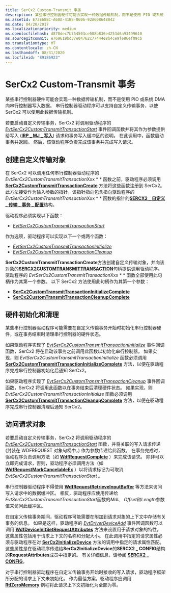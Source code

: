 ```yaml
---
title: SerCx2 Custom-Transmit 事务
description: 某些串行控制器硬件可能会实现一种数据传输机制，而不是使用 PIO 或系统 DMA 向串行控制器写入数据。
ms.assetid: E72E68BC-A60A-41BE-8606-92A608648042
ms.date: 04/20/2017
ms.localizationpriority: medium
ms.openlocfilehash: d870dec7b754503ce508b836e4253d6a93499610
ms.sourcegitcommit: e769619bd37e04762c77444e8b4ce9fe86ef09cb
ms.translationtype: MT
ms.contentlocale: zh-CN
ms.lasthandoff: 08/31/2020
ms.locfileid: "89186923"
---
```

# <a name="sercx2-custom-transmit-transactions"></a>SerCx2 Custom-Transmit 事务

某些串行控制器硬件可能会实现一种数据传输机制，而不是使用 PIO 或系统 DMA 向串行控制器写入数据。 串行控制器驱动程序可以支持自定义传输事务，以使 SerCx2 可以使用此数据传输机制。

若要启动自定义传输事务，SerCx2 将调用驱动程序的 [*EvtSerCx2CustomTransmitTransactionStart*](/windows-hardware/drivers/ddi/sercx/nc-sercx-evt_sercx2_custom_transmit_transaction_start) 事件回调函数并将其作为参数提供给写入 ([**IRP \_ MJ \_ 写入**](/previous-versions/ff546904(v=vs.85))) 请求和事务写入缓冲区的说明。 在此调用中，函数启动事务并返回。 然后，该驱动程序负责完成该事务并完成写入请求。

## <a name="creating-the-custom-transmit-object"></a>创建自定义传输对象

在 SerCx2 可以调用任何串行控制器驱动程序的 *EvtSerCx2CustomTransmitTransaction*Xxx * * 函数之前，驱动程序必须调用 [**SerCx2CustomTransmitTransactionCreate**](/windows-hardware/drivers/ddi/sercx/nf-sercx-sercx2customtransmittransactioncreate) 方法将这些函数注册到 SerCx2。 此方法接受作为输入参数的指针，该指针指向包含指向驱动程序的*EvtSerCx2CustomTransmitTransaction*Xxx * * 函数的指针的[**SERCX2 \_ 自定义 \_ 传输 \_ 事务 \_ 配置**](/windows-hardware/drivers/ddi/sercx/ns-sercx-_sercx2_custom_transmit_transaction_config)结构。

驱动程序必须实现以下函数：

- [*EvtSerCx2CustomTransmitTransactionStart*](/windows-hardware/drivers/ddi/sercx/nc-sercx-evt_sercx2_custom_transmit_transaction_start)

作为选项，驱动程序可以实现以下一个或两个函数：

- [*EvtSerCx2CustomTransmitTransactionInitialize*](/windows-hardware/drivers/ddi/sercx/nc-sercx-evt_sercx2_custom_transmit_transaction_initialize)
- [*EvtSerCx2CustomTransmitTransactionCleanup*](/windows-hardware/drivers/ddi/sercx/nc-sercx-evt_sercx2_custom_transmit_transaction_cleanup)

**SerCx2CustomTransmitTransactionCreate**方法创建自定义传输对象，并向该对象的[**SERCX2CUSTOMTRANSMITTRANSACTION**](./sercx2-object-handles.md#sercx2customtransmittransaction-object-handle)句柄提供调用驱动程序。 驱动程序的 *EvtSerCx2CustomTransmitTransaction*Xxx * * 函数全部使用此句柄作为其第一个参数。 以下 SerCx2 方法使用此句柄作为其第一个参数：

- [**SerCx2CustomTransmitTransactionInitializeComplete**](/windows-hardware/drivers/ddi/sercx/nf-sercx-sercx2customtransmittransactioninitializecomplete)
- [**SerCx2CustomTransmitTransactionCleanupComplete**](/windows-hardware/drivers/ddi/sercx/nf-sercx-sercx2customtransmittransactioncleanupcomplete)

## <a name="hardware-initialization-and-clean-up"></a>硬件初始化和清理

某些串行控制器驱动程序可能需要在自定义传输事务开始时初始化串行控制器硬件，或在事务结束时清理串行控制器的硬件状态。

如果驱动程序实现了 [*EvtSerCx2CustomTransmitTransactionInitialize*](/windows-hardware/drivers/ddi/sercx/nc-sercx-evt_sercx2_custom_transmit_transaction_initialize) 事件回调函数，SerCx2 将在启动该事务之前调用此函数以初始化串行控制器。 如果实现，则 *EvtSerCx2CustomTransmitTransactionInitialize* 函数必须调用 [**SerCx2CustomTransmitTransactionInitializeComplete**](/windows-hardware/drivers/ddi/sercx/nf-sercx-sercx2customtransmittransactioninitializecomplete) 方法，以便在驱动程序完成串行控制器初始化后通知 SerCx2。

如果驱动程序实现了 [*EvtSerCx2CustomTransmitTransactionCleanup*](/windows-hardware/drivers/ddi/sercx/nc-sercx-evt_sercx2_custom_transmit_transaction_cleanup) 事件回调函数，SerCx2 将调用此函数以在事务结束后清理硬件状态。 如果实现，则 *EvtSerCx2CustomTransmitTransactionInitialize* 函数必须调用 [**SerCx2CustomTransmitTransactionCleanupComplete**](/windows-hardware/drivers/ddi/sercx/nf-sercx-sercx2customtransmittransactioncleanupcomplete) 方法，以便在驱动程序完成串行控制器清理后通知 SerCx2。

## <a name="accessing-the-request-object"></a>访问请求对象

若要启动自定义传输事务，SerCx2 将调用驱动程序的 [*EvtSerCx2CustomTransmitTransactionStart*](/windows-hardware/drivers/ddi/sercx/nc-sercx-evt_sercx2_custom_transmit_transaction_start) 函数，并将关联的写入请求传递 (封装在 WDFREQUEST 对象句柄中，) 作为参数传递给此函数。 在事务完成时，驱动程序负责调用方法（如 [**WdfRequestComplete**](/windows-hardware/drivers/ddi/wdfrequest/nf-wdfrequest-wdfrequestcomplete) ）来完成该请求。 除非可以立即完成请求，否则，驱动程序必须调用方法（如[**WdfRequestMarkCancelableEx**](/windows-hardware/drivers/ddi/wdfrequest/nf-wdfrequest-wdfrequestmarkcancelableex) ）以将请求标记为可取消*EvtSerCx2CustomTransmitTransactionStart* 。

串行控制器驱动程序不得使用 [**WdfRequestRetrieveInputBuffer**](/windows-hardware/drivers/ddi/wdfrequest/nf-wdfrequest-wdfrequestretrieveinputbuffer) 等方法来访问写入请求中的数据缓冲区。 相反，驱动程序应使用传递给*EvtSerCx2CustomTransmitTransactionStart*函数的*Mdl*、 *Offset*和*Length*参数值来访问此缓冲区。

在自定义传输事务期间，驱动程序可能需要在附加到请求对象的上下文中存储有关事务的信息。 如果是这样，驱动程序的 [*EvtDriverDeviceAdd*](/windows-hardware/drivers/ddi/wdfdriver/nc-wdfdriver-evt_wdf_driver_device_add) 事件回调函数可以调用 [**WdfDeviceInitSetRequestAttributes**](/windows-hardware/drivers/ddi/wdfdevice/nf-wdfdevice-wdfdeviceinitsetrequestattributes) 方法来设置用于请求对象的特性。 这些属性包括用于请求上下文的名称和分配大小。 在此调用中指定的请求属性必须与驱动程序在对 [**SerCx2InitializeDevice**](/windows-hardware/drivers/ddi/sercx/nf-sercx-sercx2initializedevice) 方法的调用中指定的请求属性匹配。 这些属性是在驱动程序传递给**SerCx2InitializeDevice**的**SERCX2 \_ CONFIG**结构的**RequestAttributes**成员中指定的。 有关详细信息，请参阅 [**SERCX2 \_ CONFIG**](/windows-hardware/drivers/ddi/sercx/ns-sercx-_sercx2_config)。

对于串行控制器驱动程序在自定义传输事务开始时接收的写入请求，驱动程序框架所分配的请求上下文未初始化。 作为最佳方案，驱动程序应调用 [**RtlZeroMemory**](/windows-hardware/drivers/ddi/wdm/nf-wdm-rtlzeromemory) 例程将此请求上下文初始化为全部为零。